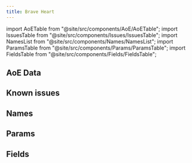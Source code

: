 ```yaml
---
title: Brave Heart
---
```


import AoETable from "@site/src/components/AoE/AoETable";
import IssuesTable from "@site/src/components/Issues/IssuesTable";
import NamesList from "@site/src/components/Names/NamesList";
import ParamsTable from "@site/src/components/Params/ParamsTable";
import FieldsTable from "@site/src/components/Fields/FieldsTable";

## AoE Data

<AoETable item_key="braveheart" data_src="artifact" />

## Known issues

<IssuesTable item_key="braveheart" data_src="artifact" />

## Names

<NamesList item_key="braveheart" data_src="artifact" />

## Params

<ParamsTable item_key="braveheart" data_src="artifact" />

## Fields

<FieldsTable item_key="braveheart" data_src="artifact" />

